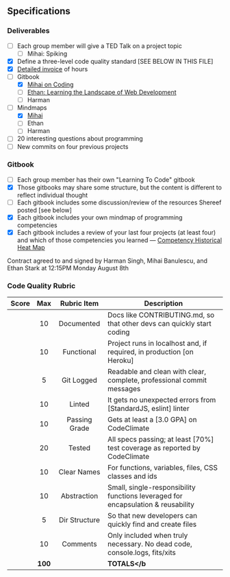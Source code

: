 ## Specifications

### Deliverables
- [ ] Each group member will give a TED Talk on a project topic
  - [ ] Mihai: Spiking
- [x] Define a three-level code quality standard [SEE BELOW IN THIS FILE]
- [x] [Detailed invoice](https://docs.google.com/spreadsheets/d/1GxSXhguI27apeWIzUFp_2f_T2xOPUWv5h-ry6RQvvoU/edit#gid=0) of hours
- [ ] Gitbook
  - [x] [Mihai on Coding](https://bluemihai.gitbooks.io/mihai-on-coding/content/)
  - [ ] [Ethan: Learning the Landscape of Web Development](https://ethanjstark.gitbooks.io/landscape-of-web/content)
  - [ ] Harman
- [ ] Mindmaps
  - [x] [Mihai](https://www.mindmeister.com/739674955/dev-competencies)
  - [ ] Ethan
  - [ ] Harman
- [ ] 20 interesting questions about programming
- [ ] New commits on four previous projects 

### Gitbook 
- [ ] Each group member has their own "Learning To Code" gitbook
- [x] Those gitbooks may share some structure, but the content is different to reflect individual thought
- [ ] Each gitbook includes some discussion/review of the resources Shereef posted [see below]
- [x] Each gitbook includes your own mindmap of programming competencies
- [x] Each gitbook includes a review of your last four projects (at least four) and which of those 
competencies you learned — [Competency Historical Heat Map](https://docs.google.com/spreadsheets/d/1bzi_8tOLrB18tIr21_7JSo9g5-x8x4KiticBPKWFVr0/edit#gid=0)

Contract agreed to and signed by Harman Singh, Mihai Banulescu, and Ethan Stark at 12:15PM Monday August 8th

### Code Quality Rubric

| Score | Max     | Rubric Item  | Description                                                                       |
|-------|:-------:|:------------:|-----------------------------------------------------------------------------------|
|       | 10      | Documented   | Docs like CONTRIBUTING.md, so that other devs can quickly start coding            |
|       | 10      | Functional   | Project runs in localhost and, if required, in production [on Heroku]             |
|       | 5       | Git Logged   | Readable and clean with clear, complete, professional commit messages             |
|       | 10      | Linted       | It gets no unexpected errors from [StandardJS, eslint] linter                     |
|       | 10      | Passing Grade| Gets at least a [3.0 GPA] on CodeClimate                                          |
|       | 20      | Tested       | All specs passing; at least [70%] test coverage as reported by CodeClimate        |
|       | 10      | Clear Names  | For functions, variables, files, CSS classes and ids                              |
|       | 10      | Abstraction  | Small, single-responsibility functions leveraged for encapsulation & reusability  |
|       | 5       | Dir Structure| So that new developers can quickly find and create files                          |
|       | 10      | Comments     | Only included when truly necessary. No dead code, console.logs, fits/xits         |
|       |<b>100</b>|              | <b>TOTALS</b                                                                     |
